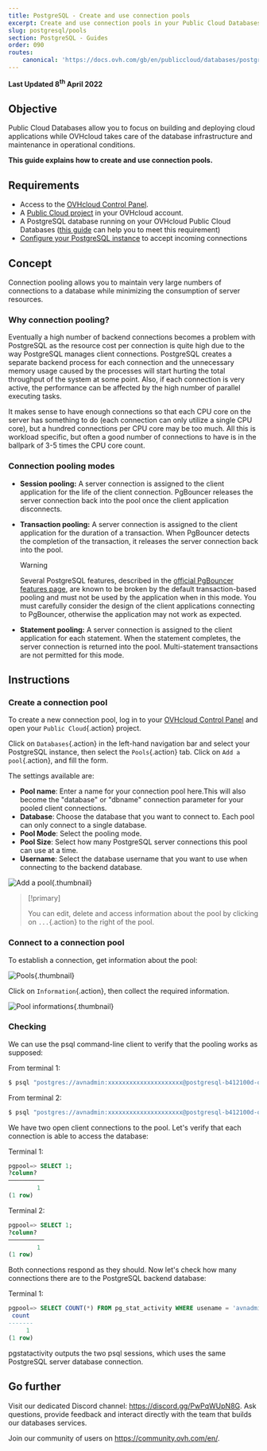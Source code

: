 ```yaml
---
title: PostgreSQL - Create and use connection pools
excerpt: Create and use connection pools in your Public Cloud Databases for PostgreSQL
slug: postgresql/pools
section: PostgreSQL - Guides
order: 090
routes:
    canonical: 'https://docs.ovh.com/gb/en/publiccloud/databases/postgresql/pools/'
---
```


**Last Updated 8<sup>th</sup> April 2022**

## Objective

Public Cloud Databases allow you to focus on building and deploying cloud applications while OVHcloud takes care of the database infrastructure and maintenance in operational conditions.

**This guide explains how to create and use connection pools.**

## Requirements

- Access to the [OVHcloud Control Panel](https://www.ovh.com/auth/?action=gotomanager&from=https://www.ovh.pl/&ovhSubsidiary=pl).
- A [Public Cloud project](https://www.ovhcloud.com/pl/public-cloud/) in your OVHcloud account.
- A PostgreSQL database running on your OVHcloud Public Cloud Databases ([this guide](https://docs.ovh.com/pl/publiccloud/databases/getting-started/) can help you to meet this requirement)
- [Configure your PostgreSQL instance](https://docs.ovh.com/pl/databases/postgresql/configure-postgresql-instance/) to accept incoming connections

## Concept

Connection pooling allows you to maintain very large numbers of connections to a database while minimizing the consumption of server resources.

### Why connection pooling?

Eventually a high number of backend connections becomes a problem with PostgreSQL as the resource cost per connection is quite high due to the way PostgreSQL manages client connections. PostgreSQL creates a separate backend process for each connection and the unnecessary memory usage caused by the processes will start hurting the total throughput of the system at some point. Also, if each connection is very active, the performance can be affected by the high number of parallel executing tasks.

It makes sense to have enough connections so that each CPU core on the server has something to do (each connection can only utilize a single CPU core), but a hundred connections per CPU core may be too much. All this is workload specific, but often a good number of connections to have is in the ballpark of 3-5 times the CPU core count.

### Connection pooling modes

- **Session pooling:** A server connection is assigned to the client application for the life of the client connection. PgBouncer releases the server connection back into the pool once the client application disconnects.

- **Transaction pooling:** A server connection is assigned to the client application for the duration of a transaction. When PgBouncer detects the completion of the transaction, it releases the server connection back into the pool.

  > [!warning]
  >
  >Several PostgreSQL features, described in the [official PgBouncer features page](https://www.pgbouncer.org/features), are known to be broken by the default transaction-based pooling and must not be used by the application when in this mode.
  > You must carefully consider the design of the client applications connecting to PgBouncer, otherwise the application may not work as expected.
  >

- **Statement pooling:** A server connection is assigned to the client application for each statement. When the statement completes, the server connection is returned into the pool. Multi-statement transactions are not permitted for this mode.

## Instructions

### Create a connection pool

To create a new connection pool, log in to your [OVHcloud Control Panel](https://www.ovh.com/auth/?action=gotomanager&from=https://www.ovh.pl/&ovhSubsidiary=pl) and open your `Public Cloud`{.action} project.

Click on `Databases`{.action} in the left-hand navigation bar and select your PostgreSQL instance, then select the `Pools`{.action} tab.
Click on `Add a pool`{.action}, and fill the form.

The settings available are:

- **Pool name**: Enter a name for your connection pool here.This will also become the "database" or "dbname" connection parameter for your pooled client connections.
- **Database**: Choose the database that you want to connect to. Each pool can only connect to a single database.
- **Pool Mode**: Select the pooling mode.
- **Pool Size**: Select how many PostgreSQL server connections this pool can use at a time.
- **Username**: Select the database username that you want to use when connecting to the backend database.

![Add a pool](images/postgresql_08_pool-20220411131919759.png){.thumbnail}

> [!primary]
>
> You can edit, delete and access information about the pool by clicking on `...`{.action} to the right of the pool.
>

### Connect to a connection pool

To establish a connection, get information about the pool:

![Pools](images/postgresql_08_pool-20220411134051260.png){.thumbnail}

Click on `Information`{.action}, then collect the required information.

![Pool informations](images/postgresql_08_pool-2022041113491326.png){.thumbnail}

### Checking

We can use the psql command-line client to verify that the pooling works as supposed:

From terminal 1:

```bash
$ psql "postgres://avnadmin:xxxxxxxxxxxxxxxxxxxxx@postgresql-b412100d-o2626ab53.database.cloud.ovh.net:20185/pgpool?sslmode=require"
```

From terminal 2:

```bash
$ psql "postgres://avnadmin:xxxxxxxxxxxxxxxxxxxxx@postgresql-b412100d-o2626ab53.database.cloud.ovh.net:20185/pgpool?sslmode=require"
```

We have two open client connections to the pool. Let's verify that each connection is able to access the database:

Terminal 1:

```sql
pgpool=> SELECT 1;
?column?
──────────
        1
(1 row)
```

Terminal 2:

```sql
pgpool=> SELECT 1;
?column?
──────────
        1
(1 row)
```

Both connections respond as they should. Now let's check how many connections there are to the PostgreSQL backend database:

Terminal 1:

```sql
pgpool=> SELECT COUNT(*) FROM pg_stat_activity WHERE usename = 'avnadmin';
 count
-------
     1
(1 row)
```

pgstatactivity outputs the two psql sessions, which uses the same PostgreSQL server database connection.

## Go further

Visit our dedicated Discord channel: <https://discord.gg/PwPqWUpN8G>. Ask questions, provide feedback and interact directly with the team that builds our databases services.

Join our community of users on <https://community.ovh.com/en/>.
